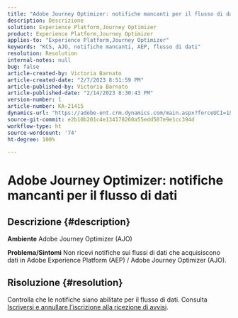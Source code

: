 ```yaml
---
title: "Adobe Journey Optimizer: notifiche mancanti per il flusso di dati"
description: Descrizione
solution: Experience Platform,Journey Optimizer
product: Experience Platform,Journey Optimizer
applies-to: "Experience Platform,Journey Optimizer"
keywords: "KCS, AJO, notifiche mancanti, AEP, flusso di dati"
resolution: Resolution
internal-notes: null
bug: false
article-created-by: Victoria Barnato
article-created-date: "2/7/2023 8:51:59 PM"
article-published-by: Victoria Barnato
article-published-date: "2/14/2023 8:30:43 PM"
version-number: 1
article-number: KA-21415
dynamics-url: "https://adobe-ent.crm.dynamics.com/main.aspx?forceUCI=1&pagetype=entityrecord&etn=knowledgearticle&id=3475a73e-29a7-ed11-aad1-6045bd0065f9"
source-git-commit: e2b10b201c4e134178260a55edd507e9e1cc394d
workflow-type: ht
source-wordcount: '74'
ht-degree: 100%

---
```


# Adobe Journey Optimizer: notifiche mancanti per il flusso di dati

## Descrizione {#description}

<b>Ambiente</b>
Adobe Journey Optimizer (AJO)


<b>Problema/Sintomi</b>
Non ricevi notifiche sui flussi di dati che acquisiscono dati in Adobe Experience Platform (AEP) / Adobe Journey Optimizer (AJO).


## Risoluzione {#resolution}


Controlla che le notifiche siano abilitate per il flusso di dati. Consulta [Iscriversi e annullare l’iscrizione alla ricezione di avvisi](https://experienceleague.adobe.com/docs/experience-platform/sources/ui-tutorials/alerts.html?lang=it#subscribe-and-unsubscribe-to-alerts).



